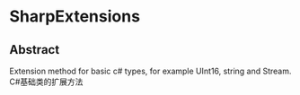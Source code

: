 # SharpExtensions

## Abstract
Extension method for basic c# types, for example UInt16, string and Stream.
C#基础类的扩展方法
